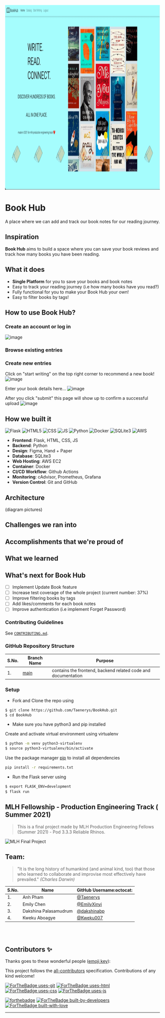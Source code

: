 <img width="700" height="600" alt="Book Hub GIF" src="./book-hub-home.gif">

<br />

# Book Hub

A place where we can add and track our book notes for our reading journey.

## Inspiration

**Book Hub** aims to build a space where you can save your book reviews and track how many books you have been reading.

## What it does

- **Single Platform** for you to save your books and book notes
- Easy to track your reading journey (i.e how many books have you read?)
- Fully functional for you to make your Book Hub your own!
- Easy to filter books by tags!

## How to use Book Hub?

### Create an account or log in

![image](https://user-images.githubusercontent.com/52259856/129430232-23824bb8-fc88-4975-a382-97a66e4c6c39.png)

### Browse existing entries

### Create new entries

Click on "start writing" on the top right corner to recommend a new book!
![image](https://user-images.githubusercontent.com/52259856/129430715-c7c2c4e2-9dc2-4202-9de9-171b191bf365.png)

Enter your book details here...
![image](https://user-images.githubusercontent.com/52259856/129430725-f5ac6d44-5d50-43bf-ab28-6688dbf30bc5.png)

After you click "submit" this page will show up to confirm a successful upload
![image](https://user-images.githubusercontent.com/52259856/129430794-b1b43111-0bc7-42f1-8a25-5db1305a0dcd.png)

## How we built it

![Flask](https://img.shields.io/badge/Flask-B8C85E?style=for-the-badge&logo=flask&logoColor=white) ![HTML5](https://img.shields.io/badge/HTML5-E34F26?style=for-the-badge&logo=html5&logoColor=white) ![CSS](https://img.shields.io/badge/CSS3-1572B6?style=for-the-badge&logo=css3&logoColor=white) ![JS](https://img.shields.io/badge/JavaScript-F7DF1E?style=for-the-badge&logo=javascript&logoColor=black) ![Python](https://img.shields.io/badge/Python-FF69B4?style=for-the-badge&logo=python&logoColor=white)
![Docker](https://img.shields.io/badge/Docker-7A67EE?style=for-the-badge&logo=docker&logoColor=white) ![SQLite3](https://img.shields.io/badge/SQLite3-ff99cc?style=for-the-badge&logo=sqlite3&logoColor=white) ![AWS](https://img.shields.io/badge/AWS-ffefdb?style=for-the-badge&logo=aws&logoColor=white)

- **Frontend**: Flask, HTML, CSS, JS
- **Backend**: Python
- **Design**: Figma, Hand + Paper
- **Database**: SQLite3
- **Web Hosting**: AWS EC2
- **Container**: Docker
- **CI/CD Workflow**: Github Actions
- **Monitoring**: cAdvisor, Prometheus, Grafana
- **Version Control**: Git and GitHub

## Architecture

(diagram pictures)

## Challenges we ran into

## Accomplishments that we're proud of

## What we learned

## What's next for Book Hub

- [ ] Implement Update Book feature
- [ ] Increase test coverage of the whole project (current number: 37%)
- [ ] Improve filtering books by tags
- [ ] Add likes/comments for each book notes
- [ ] Improve authentication (i.e implement Forget Password)

### Contributing Guidelines

See [`CONTRIBUTING.md`](https://github.com/Taenerys/BookHub/blob/main/CONTRIBUTING.md).

### GitHub Repository Structure

| S.No. | Branch Name                                           | Purpose                                                       |
| ----- | ----------------------------------------------------- | ------------------------------------------------------------- |
| 1.    | [main](https://github.com/Taenerys/BookHub/tree/main) | contains the frontend, backend related code and documentation |

### Setup

- Fork and Clone the repo using

```
$ git clone https://github.com/Taenerys/BookHub.git
$ cd BookHub
```

- Make sure you have python3 and pip installed

Create and activate virtual environment using virtualenv

```bash
$ python -m venv python3-virtualenv
$ source python3-virtualenv/bin/activate
```

Use the package manager [pip](https://pip.pypa.io/en/stable/) to install all dependencies

```bash
pip install -r requirements.txt
```

- Run the Flask server using

```bash
$ export FLASK_ENV=development
$ flask run
```

## MLH Fellowship - Production Engineering Track ( Summer 2021)

> This is a final project made by MLH Production Engineering Fellows (Summer 2021) - Pod 3.3.3 Reliable Rhinos.

![MLH Final Project](https://user-images.githubusercontent.com/35150672/130260272-bd239afe-0532-4872-acfa-a5c27e3cf5df.png)

## Team:

> "It is the long history of humankind (and animal kind, too) that those who learned to collaborate and improvise most effectively have prevailed." _(Charles Darwin)_

| S.No. | Name                  | GitHub Username:octocat:                     |
| ----- | --------------------- | -------------------------------------------- |
| 1.    | Anh Pham              | [@Taenerys](https://github.com/PawanKolhe)   |
| 2.    | Emily Chen            | [@EmilyXinyi](https://github.com/EmilyXinyi) |
| 3.    | Dakshina Palasamudrum | [@dakshinabp](https://github.com/dakshinabp) |
| 4.    | Kweku Aboagye         | [@Kweku007](https://github.com/Kweku007)     |

<br>
<br>

## Contributors ✨

Thanks goes to these wonderful people ([emoji key](https://allcontributors.org/docs/en/emoji-key)):

This project follows the [all-contributors](https://github.com/all-contributors/all-contributors) specification. Contributions of any kind welcome!

[![ForTheBadge uses-git](http://ForTheBadge.com/images/badges/uses-git.svg)](https://github.com/Taenerys/BookHub)
[![ForTheBadge uses-html](http://ForTheBadge.com/images/badges/uses-html.svg)](https://github.com/Taenerys/BookHub)
[![ForTheBadge uses-css](http://ForTheBadge.com/images/badges/uses-css.svg)](https://github.com/Taenerys/BookHub)
[![ForTheBadge uses-js](http://ForTheBadge.com/images/badges/uses-js.svg)](https://github.com/Taenerys/BookHub)

[![forthebadge](https://forthebadge.com/images/badges/made-with-javascript.svg)](https://github.com/Taenerys/BookHub)
[![ForTheBadge built-by-developers](http://ForTheBadge.com/images/badges/built-by-developers.svg)](https://github.com/Taenerys/BookHub)
[![ForTheBadge built-with-love](http://ForTheBadge.com/images/badges/built-with-love.svg)](https://github.com/Taenerys/BookHub)

---
